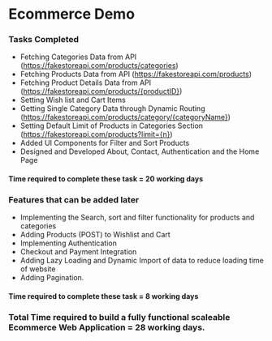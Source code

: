 # Ecommerce Demo

### Tasks Completed

- Fetching Categories Data from API (https://fakestoreapi.com/products/categories)
- Fetching Products Data from API (https://fakestoreapi.com/products)
- Fetching Product Details Data from API (https://fakestoreapi.com/products/{productID})
- Setting Wish list and Cart Items
- Getting Single Category Data through Dynamic Routing (https://fakestoreapi.com/products/category/{categoryName})
- Setting Default Limit of Products in Categories Section (https://fakestoreapi.com/products?limit={n})
- Added UI Components for Filter and Sort Products
- Designed and Developed About, Contact, Authentication and the Home Page

#### Time required to complete these task = 20 working days

### Features that can be added later

- Implementing the Search, sort and filter functionality for products and categories
- Adding Products (POST) to Wishlist and Cart
- Implementing Authentication
- Checkout and Payment Integration
- Adding Lazy Loading and Dynamic Import of data to reduce loading time of website
- Adding Pagination.

#### Time required to complete these task = 8 working days

### Total Time required to build a fully functional scaleable Ecommerce Web Application = 28 working days.
